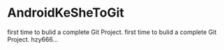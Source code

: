 # AndroidKeSheToGit
first time to bulid a complete Git Project.
first time to bulid a complete Git Project.
hzy666...

